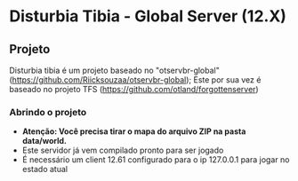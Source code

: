 # Disturbia Tibia - Global Server (12.X)

## Projeto
Disturbia tibia é um projeto baseado no "otservbr-global" (https://github.com/Riicksouzaa/otservbr-global);
Este por sua vez é baseado no projeto TFS (https://github.com/otland/forgottenserver)

### Abrindo o projeto
* **Atenção: Você precisa tirar o mapa do arquivo ZIP na pasta data/world.**
* Este servidor já vem compilado pronto para ser jogado
* É necessário um client 12.61 configurado para o ip 127.0.0.1 para jogar no estado atual
